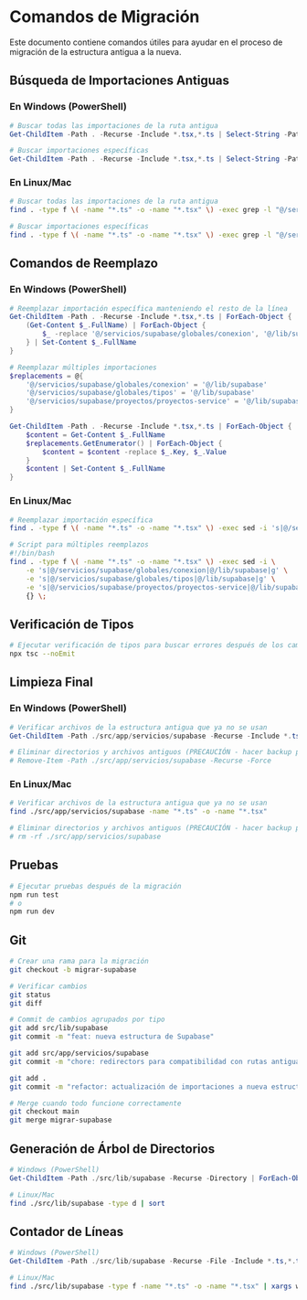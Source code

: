 # Comandos de Migración

Este documento contiene comandos útiles para ayudar en el proceso de migración de la estructura antigua a la nueva.

## Búsqueda de Importaciones Antiguas

### En Windows (PowerShell)

```powershell
# Buscar todas las importaciones de la ruta antigua
Get-ChildItem -Path . -Recurse -Include *.tsx,*.ts | Select-String -Pattern '@/servicios/supabase' | Select-Object Path -Unique

# Buscar importaciones específicas
Get-ChildItem -Path . -Recurse -Include *.tsx,*.ts | Select-String -Pattern '@/servicios/supabase/globales/conexion' | Select-Object Path -Unique
```

### En Linux/Mac

```bash
# Buscar todas las importaciones de la ruta antigua
find . -type f \( -name "*.ts" -o -name "*.tsx" \) -exec grep -l "@/servicios/supabase" {} \;

# Buscar importaciones específicas
find . -type f \( -name "*.ts" -o -name "*.tsx" \) -exec grep -l "@/servicios/supabase/globales/conexion" {} \;
```

## Comandos de Reemplazo

### En Windows (PowerShell)

```powershell
# Reemplazar importación específica manteniendo el resto de la línea
Get-ChildItem -Path . -Recurse -Include *.tsx,*.ts | ForEach-Object {
    (Get-Content $_.FullName) | ForEach-Object {
        $_ -replace '@/servicios/supabase/globales/conexion', '@/lib/supabase'
    } | Set-Content $_.FullName
}

# Reemplazar múltiples importaciones
$replacements = @{
    '@/servicios/supabase/globales/conexion' = '@/lib/supabase'
    '@/servicios/supabase/globales/tipos' = '@/lib/supabase'
    '@/servicios/supabase/proyectos/proyectos-service' = '@/lib/supabase'
}

Get-ChildItem -Path . -Recurse -Include *.tsx,*.ts | ForEach-Object {
    $content = Get-Content $_.FullName
    $replacements.GetEnumerator() | ForEach-Object {
        $content = $content -replace $_.Key, $_.Value
    }
    $content | Set-Content $_.FullName
}
```

### En Linux/Mac

```bash
# Reemplazar importación específica
find . -type f \( -name "*.ts" -o -name "*.tsx" \) -exec sed -i 's|@/servicios/supabase/globales/conexion|@/lib/supabase|g' {} \;

# Script para múltiples reemplazos
#!/bin/bash
find . -type f \( -name "*.ts" -o -name "*.tsx" \) -exec sed -i \
    -e 's|@/servicios/supabase/globales/conexion|@/lib/supabase|g' \
    -e 's|@/servicios/supabase/globales/tipos|@/lib/supabase|g' \
    -e 's|@/servicios/supabase/proyectos/proyectos-service|@/lib/supabase|g' \
    {} \;
```

## Verificación de Tipos

```bash
# Ejecutar verificación de tipos para buscar errores después de los cambios
npx tsc --noEmit
```

## Limpieza Final

### En Windows (PowerShell)

```powershell
# Verificar archivos de la estructura antigua que ya no se usan
Get-ChildItem -Path ./src/app/servicios/supabase -Recurse -Include *.ts,*.tsx

# Eliminar directorios y archivos antiguos (PRECAUCIÓN - hacer backup primero)
# Remove-Item -Path ./src/app/servicios/supabase -Recurse -Force
```

### En Linux/Mac

```bash
# Verificar archivos de la estructura antigua que ya no se usan
find ./src/app/servicios/supabase -name "*.ts" -o -name "*.tsx"

# Eliminar directorios y archivos antiguos (PRECAUCIÓN - hacer backup primero)
# rm -rf ./src/app/servicios/supabase
```

## Pruebas

```bash
# Ejecutar pruebas después de la migración
npm run test
# o
npm run dev
```

## Git

```bash
# Crear una rama para la migración
git checkout -b migrar-supabase

# Verificar cambios
git status
git diff

# Commit de cambios agrupados por tipo
git add src/lib/supabase
git commit -m "feat: nueva estructura de Supabase"

git add src/app/servicios/supabase
git commit -m "chore: redirectors para compatibilidad con rutas antiguas"

git add .
git commit -m "refactor: actualización de importaciones a nueva estructura"

# Merge cuando todo funcione correctamente
git checkout main
git merge migrar-supabase
```

## Generación de Árbol de Directorios

```powershell
# Windows (PowerShell)
Get-ChildItem -Path ./src/lib/supabase -Recurse -Directory | ForEach-Object { "$($_.FullName.Substring((Get-Location).Path.Length+1))" } | Sort-Object
```

```bash
# Linux/Mac
find ./src/lib/supabase -type d | sort
```

## Contador de Líneas

```powershell
# Windows (PowerShell)
Get-ChildItem -Path ./src/lib/supabase -Recurse -File -Include *.ts,*.tsx | Measure-Object -Property Length -Sum
```

```bash
# Linux/Mac
find ./src/lib/supabase -type f -name "*.ts" -o -name "*.tsx" | xargs wc -l
``` 